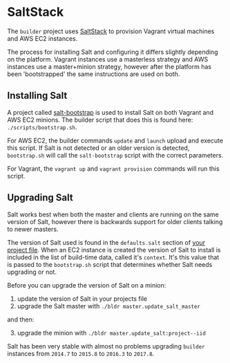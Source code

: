 # SaltStack

The `builder` project uses [SaltStack](https://github.com/saltstack/salt) to provision Vagrant virtual machines and AWS EC2 instances.

The process for installing Salt and configuring it differs slightly depending on the platform. Vagrant instances use a masterless strategy and AWS instances use a master+minion strategy, however after the platform has been 'bootstrapped' the same instructions are used on both.

## Installing Salt

A project called [salt-bootstrap](https://github.com/saltstack/salt-bootstrap) is used to install Salt on both Vagrant and AWS EC2 minions. The builder script that does this is found here: `./scripts/bootstrap.sh`.

For AWS EC2, the builder commands `update` and `launch` upload and execute this script. If Salt is not detected or an older version is detected, `bootstrap.sh` will call the `salt-bootstrap` script with the correct parameters.

For Vagrant, the `vagrant up` and `vagrant provision` commands will run this script.

## Upgrading Salt

Salt works best when both the master and clients are running on the same version of Salt, however there is backwards support for older clients talking to newer masters.

The version of Salt used is found in the `defaults.salt` section of [your project file]( https://github.com/elifesciences/builder/blob/master/projects/example.yaml#L3). When an EC2 instance is created the version of Salt to install is included in the list of build-time data, called it's `context`. It's this value that is passed to the `bootstrap.sh` script that determines whether Salt needs upgrading or not.

Before you can upgrade the version of Salt on a minion:

1. update the version of Salt in your projects file
2. upgrade the Salt master with `./bldr master.update_salt_master`

and then:

3. upgrade the minion with `./bldr master.update_salt:project--iid`

Salt has been very stable with almost no problems upgrading `builder` instances from `2014.7` to `2015.8` to `2016.3` to `2017.8`.

